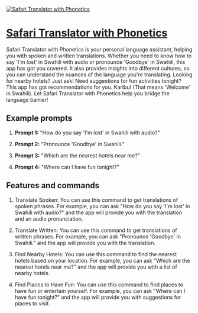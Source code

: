 [![Safari Translator with Phonetics](https://files.oaiusercontent.com/file-AkKAV5oEr2hMRvQWHgrZnaU6?se=2123-10-17T22%3A52%3A49Z&sp=r&sv=2021-08-06&sr=b&rscc=max-age%3D31536000%2C%20immutable&rscd=attachment%3B%20filename%3Dedbc7f18-180d-4533-aa5d-a847181dfe26.png&sig=Pg9XjH8F/kJd/dAEATehb%2BCJ9UiplY0TtQnLngelFxs%3D)](https://chat.openai.com/g/g-FRooD3yyK-safari-translator-with-phonetics)

# [Safari Translator with Phonetics](https://chat.openai.com/g/g-FRooD3yyK-safari-translator-with-phonetics)

Safari Translator with Phonetics is your personal language assistant, helping you with spoken and written translations. Whether you need to know how to say 'I'm lost' in Swahili with audio or pronounce 'Goodbye' in Swahili, this app has got you covered. It also provides insights into different cultures, so you can understand the nuances of the language you're translating. Looking for nearby hotels? Just ask! Need suggestions for fun activities tonight? This app has got recommendations for you. Karibu! (That means 'Welcome' in Swahili). Let Safari Translator with Phonetics help you bridge the language barrier!

## Example prompts

1. **Prompt 1:** "How do you say 'I'm lost' in Swahili with audio?"

2. **Prompt 2:** "Pronounce 'Goodbye' in Swahili."

3. **Prompt 3:** "Which are the nearest hotels near me?"

4. **Prompt 4:** "Where can I have fun tonight?"

## Features and commands

1. Translate Spoken: You can use this command to get translations of spoken phrases. For example, you can ask "How do you say 'I'm lost' in Swahili with audio?" and the app will provide you with the translation and an audio pronunciation.

2. Translate Written: You can use this command to get translations of written phrases. For example, you can ask "Pronounce 'Goodbye' in Swahili." and the app will provide you with the translation.

3. Find Nearby Hotels: You can use this command to find the nearest hotels based on your location. For example, you can ask "Which are the nearest hotels near me?" and the app will provide you with a list of nearby hotels.

4. Find Places to Have Fun: You can use this command to find places to have fun or entertain yourself. For example, you can ask "Where can I have fun tonight?" and the app will provide you with suggestions for places to visit.